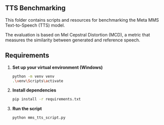 ##  TTS Benchmarking

This folder contains scripts and resources for benchmarking the Meta MMS Text-to-Speech (TTS) model.

The evaluation is based on Mel Cepstral Distortion (MCD), a metric that measures the similarity between generated and reference speech.

##  Requirements

1. **Set up your virtual environment (Windows)**
   ```bash
   python -m venv venv
   .\venv\Scripts\activate
   ```

2. **Install dependencies**
   ```bash
   pip install -r requirements.txt
   ```

3. **Run the script**
   ```bash
   python mms_tts_script.py
   ```
